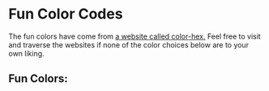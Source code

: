 # Fun Color Codes

The fun colors have come from [a website called color-hex.](https://www.color-hex.com/)
Feel free to visit and traverse the websites if none of the color choices below are to your own liking. 

## Fun Colors:
